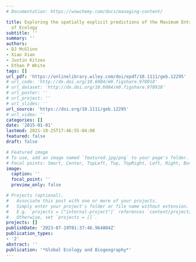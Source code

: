 ```yaml
---
# Documentation: https://wowchemy.com/docs/managing-content/

title: Exploring the spatially explicit predictions of the Maximum Entropy Theory
  of Ecology
subtitle: ''
summary: ''
authors:
- DJ McGlinn
- Xiao Xiao
- Justin Kitzes
- Ethan P White
tags: []
url_pdf: 'https://onlinelibrary.wiley.com/doi/epdf/10.1111/geb.12295'
# url_code: 'http://dx.doi.org/10.6084/m9.figshare.978918'
# url_dataset: 'http://dx.doi.org/10.6084/m9.figshare.978918'
# url_poster: ''
# url_project: ''
# url_slides: ''
url_source: 'https://doi.org/10.1111/geb.12295'
# url_video: ''
categories: []
date: '2015-01-01'
lastmod: 2021-10-25T17:46:55-04:00
featured: false
draft: false

# Featured image
# To use, add an image named `featured.jpg/png` to your page's folder.
# Focal points: Smart, Center, TopLeft, Top, TopRight, Left, Right, BottomLeft, Bottom, BottomRight.
image:
  caption: ''
  focal_point: ''
  preview_only: false

# Projects (optional).
#   Associate this post with one or more of your projects.
#   Simply enter your project's folder or file name without extension.
#   E.g. `projects = ["internal-project"]` references `content/project/deep-learning/index.md`.
#   Otherwise, set `projects = []`.
projects: []
publishDate: '2023-07-19T01:37:46.964804Z'
publication_types:
- '2'
abstract: ''
publication: '*Global Ecology and Biogeography*'
---
```

